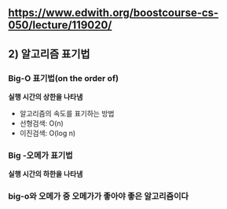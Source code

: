 ## https://www.edwith.org/boostcourse-cs-050/lecture/119020/
## 2) 알고리즘 표기법
### Big-O 표기법(on the order of)
**실행 시간의 상한을 나타냄**
- 알고리즘의 속도를 표기하는 방법
- 선형검색: O(n)
- 이진검색: O(log n)

###  Big -오메가 표기법
**실행 시간의 하한을 나타냄**


### big-o와 오메가 중 오메가가 좋아야 좋은 알고리즘이다

